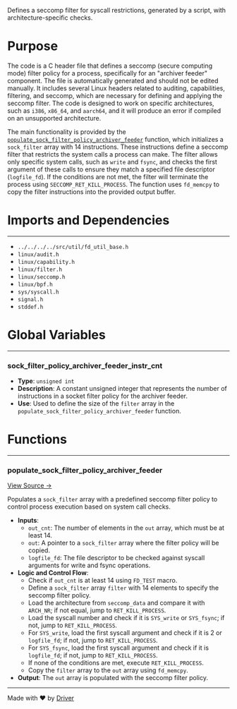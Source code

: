 <!--------------------------------------------------------------------------------->
<!-- IMPORTANT: This file is auto-generated by Driver (https://driver.ai). -------->
<!-- Manual edits may be overwritten on future commits. --------------------------->
<!--------------------------------------------------------------------------------->

Defines a seccomp filter for syscall restrictions, generated by a script, with architecture-specific checks.

# Purpose
The code is a C header file that defines a seccomp (secure computing mode) filter policy for a process, specifically for an "archiver feeder" component. The file is automatically generated and should not be edited manually. It includes several Linux headers related to auditing, capabilities, filtering, and seccomp, which are necessary for defining and applying the seccomp filter. The code is designed to work on specific architectures, such as `i386`, `x86_64`, and `aarch64`, and it will produce an error if compiled on an unsupported architecture.

The main functionality is provided by the [`populate_sock_filter_policy_archiver_feeder`](<#populate_sock_filter_policy_archiver_feeder>) function, which initializes a `sock_filter` array with 14 instructions. These instructions define a seccomp filter that restricts the system calls a process can make. The filter allows only specific system calls, such as `write` and `fsync`, and checks the first argument of these calls to ensure they match a specified file descriptor (`logfile_fd`). If the conditions are not met, the filter will terminate the process using `SECCOMP_RET_KILL_PROCESS`. The function uses `fd_memcpy` to copy the filter instructions into the provided output buffer.
# Imports and Dependencies

---
- `../../../../src/util/fd_util_base.h`
- `linux/audit.h`
- `linux/capability.h`
- `linux/filter.h`
- `linux/seccomp.h`
- `linux/bpf.h`
- `sys/syscall.h`
- `signal.h`
- `stddef.h`


# Global Variables

---
### sock\_filter\_policy\_archiver\_feeder\_instr\_cnt
- **Type**: ``unsigned int``
- **Description**: A constant unsigned integer that represents the number of instructions in a socket filter policy for the archiver feeder.
- **Use**: Used to define the size of the `filter` array in the `populate_sock_filter_policy_archiver_feeder` function.


# Functions

---
### populate\_sock\_filter\_policy\_archiver\_feeder<!-- {{#callable:populate_sock_filter_policy_archiver_feeder}} -->
[View Source →](<../../../../../../src/disco/archiver/generated/archiver_feeder_seccomp.h#L26>)

Populates a `sock_filter` array with a predefined seccomp filter policy to control process execution based on system call checks.
- **Inputs**:
    - `out_cnt`: The number of elements in the `out` array, which must be at least 14.
    - `out`: A pointer to a `sock_filter` array where the filter policy will be copied.
    - `logfile_fd`: The file descriptor to be checked against syscall arguments for write and fsync operations.
- **Logic and Control Flow**:
    - Check if `out_cnt` is at least 14 using `FD_TEST` macro.
    - Define a `sock_filter` array `filter` with 14 elements to specify the seccomp filter policy.
    - Load the architecture from `seccomp_data` and compare it with `ARCH_NR`; if not equal, jump to `RET_KILL_PROCESS`.
    - Load the syscall number and check if it is `SYS_write` or `SYS_fsync`; if not, jump to `RET_KILL_PROCESS`.
    - For `SYS_write`, load the first syscall argument and check if it is 2 or `logfile_fd`; if not, jump to `RET_KILL_PROCESS`.
    - For `SYS_fsync`, load the first syscall argument and check if it is `logfile_fd`; if not, jump to `RET_KILL_PROCESS`.
    - If none of the conditions are met, execute `RET_KILL_PROCESS`.
    - Copy the `filter` array to the `out` array using `fd_memcpy`.
- **Output**: The `out` array is populated with the seccomp filter policy.



---
Made with ❤️ by [Driver](https://www.driver.ai/)